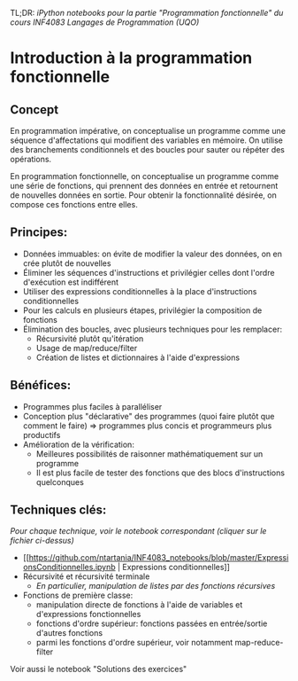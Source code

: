 TL;DR:
*iPython notebooks pour la partie "Programmation fonctionnelle" du cours INF4083 Langages de Programmation (UQO)*

# Introduction à la programmation fonctionnelle
## Concept
En programmation impérative, on conceptualise un programme comme une séquence d'affectations qui modifient des variables en mémoire. On utilise des branchements conditionnels et des boucles pour sauter ou répéter des opérations.

En programmation fonctionnelle, on conceptualise un programme comme une série de fonctions, qui prennent des données en entrée et retournent de nouvelles données en sortie. Pour obtenir la fonctionnalité désirée, on compose ces fonctions entre elles.

## Principes:

+ Données immuables: on évite de modifier la valeur des données, on en crée plutôt de nouvelles
+ Éliminer les séquences d'instructions et privilégier celles dont l'ordre d'exécution est indifférent
+ Utiliser des expressions conditionnelles à la place d'instructions conditionnelles
+ Pour les calculs en plusieurs étapes, privilégier la composition de fonctions
+ Élimination des boucles, avec plusieurs techniques pour les remplacer:
  + Récursivité plutôt qu'itération
  + Usage de map/reduce/filter
  + Création de listes et dictionnaires à l'aide d'expressions
  
## Bénéfices:

+ Programmes plus faciles à paralléliser
+ Conception plus "déclarative" des programmes (quoi faire plutôt que comment le faire) => programmes plus concis et programmeurs plus productifs
+ Amélioration de la vérification:
  + Meilleures possibilités de raisonner mathématiquement sur un programme
  + Il est plus facile de tester des fonctions que des blocs d'instructions quelconques

## Techniques clés: 
*Pour chaque technique, voir le notebook correspondant (cliquer sur le fichier ci-dessus)*

+ [[https://github.com/ntartania/INF4083_notebooks/blob/master/ExpressionsConditionnelles.ipynb | Expressions conditionnelles]]
+ Récursivité et récursivité terminale
  + *En particulier, manipulation de listes par des fonctions récursives*
+ Fonctions de première classe:
  + manipulation directe de fonctions à l'aide de variables et d'expressions fonctionnelles
  + fonctions d'ordre supérieur: fonctions passées en entrée/sortie d'autres fonctions
  + parmi les fonctions d'ordre supérieur, voir notamment map-reduce-filter

Voir aussi le notebook "Solutions des exercices"


